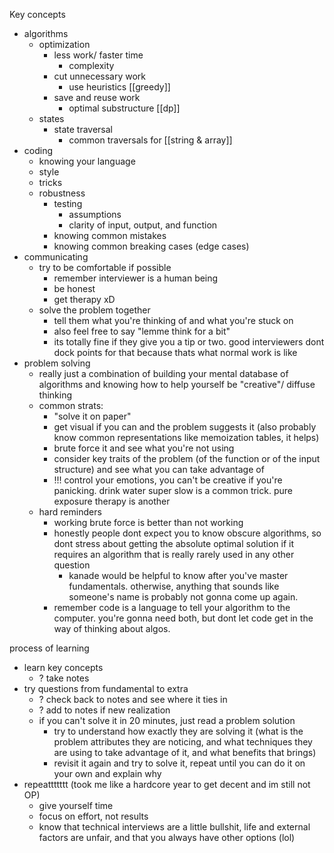 Key concepts
- algorithms
	- optimization
		- less work/ faster time
			- complexity
		- cut unnecessary work
			- use heuristics [[greedy]]
		- save and reuse work
			- optimal substructure [[dp]]
	- states
		- state traversal
			- common traversals for [[string & array]]
- coding
	- knowing your language
	- style
	- tricks
	- robustness
		- testing
			- assumptions
			- clarity of input, output, and function
		- knowing common mistakes
		- knowing common breaking cases (edge cases)
- communicating
	- try to be comfortable if possible
		- remember interviewer is a human being
		- be honest
		- get therapy xD
	- solve the problem together
		- tell them what you're thinking of and what you're stuck on
		- also feel free to say "lemme think for a bit"
		- its totally fine if they give you a tip or two. good interviewers dont dock points for that because thats what normal work is like
- problem solving
	- really just a combination of building your mental database of algorithms and knowing how to help yourself be "creative"/ diffuse thinking
	- common strats:
		- "solve it on paper"
		- get visual if you can and the problem suggests it (also probably know common representations like memoization tables, it helps)
		- brute force it and see what you're not using
		- consider key traits of the problem (of the function or of the input structure) and see what you can take advantage of
		- !!! control your emotions, you can't be creative if you're panicking. drink water super slow is a common trick. pure exposure therapy is another
	- hard reminders
		- working brute force is better than not working
		- honestly people dont expect you to know obscure algorithms, so dont stress about getting the absolute optimal solution if it requires an algorithm that is really rarely used in any other question
			- kanade would be helpful to know after you've master fundamentals. otherwise, anything that sounds like someone's name is probably not gonna come up again.
		- remember code is a language to tell your algorithm to the computer. you're gonna need both, but dont let code get in the way of thinking about algos.

process of learning
- learn key concepts
	- ? take notes
- try questions from fundamental to extra
	- ? check back to notes and see where it ties in
	- ? add to notes if new realization
	- if you can't solve it in 20 minutes, just read a problem solution
		- try to understand how exactly they are solving it (what is the problem attributes they are noticing, and what techniques they are using to take advantage of it, and what benefits that brings)
		- revisit it again and try to solve it, repeat until you can do it on your own and explain why
- repeattttttt (took me like a hardcore year to get decent and im still not OP)
	- give yourself time
	- focus on effort, not results
	- know that technical interviews are a little bullshit, life and external factors are unfair, and that you always have other options (lol)
